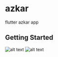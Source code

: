 # azkar

flutter azkar app

## Getting Started


![alt text](https://github.com/devmfouad/azkar/blob/master/screenshots/detail%20screen.png)
![alt text](https://github.com/devmfouad/azkar/blob/master/screenshots/home%20screen.png)
